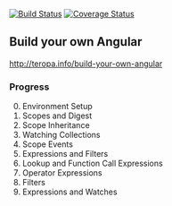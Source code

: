 [![Build Status](https://travis-ci.org/stonelasley/build-your-own-angular.svg)](https://travis-ci.org/stonelasley/build-your-own-angular)  [![Coverage Status](https://coveralls.io/repos/stonelasley/build-your-own-angular/badge.svg?branch=master&service=github)](https://coveralls.io/github/stonelasley/build-your-own-angular?branch=master)
## Build your own Angular

http://teropa.info/build-your-own-angular

### Progress

0. Environment Setup
1. Scopes and Digest
2. Scope Inheritance
3. Watching Collections
4. Scope Events
5. Expressions and Filters
6. Lookup and Function Call Expressions
7. Operator Expressions
8. Filters
9. Expressions and Watches